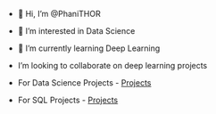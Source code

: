 - 👋 Hi, I’m @PhaniTHOR
- 👀 I’m interested in Data Science
- 🌱 I’m currently learning Deep Learning
- I’m looking to collaborate on deep learning projects

- For Data Science Projects - [Projects](https://github.com/PhaniTHOR/DataScienece_projects)
- For SQL Projects - [Projects](https://github.com/PhaniTHOR/SQL_Projects)

<!---
PhaniTHOR/PhaniTHOR is a ✨ special ✨ repository because its `README.md` (this file) appears on your GitHub profile.
You can click the Preview link to take a look at your changes.
--->
